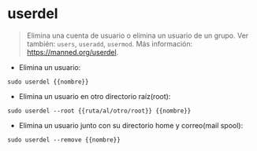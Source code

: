 # userdel

> Elimina una cuenta de usuario o elimina un usuario de un grupo.
> Ver también: `users`, `useradd`, `usermod`.
> Más información: <https://manned.org/userdel>.

- Elimina un usuario:

`sudo userdel {{nombre}}`

- Elimina un usuario en otro directorio raíz(root):

`sudo userdel --root {{ruta/al/otro/root}} {{nombre}}`

- Elimina un usuario junto con su directorio home y correo(mail spool):

`sudo userdel --remove {{nombre}}`
